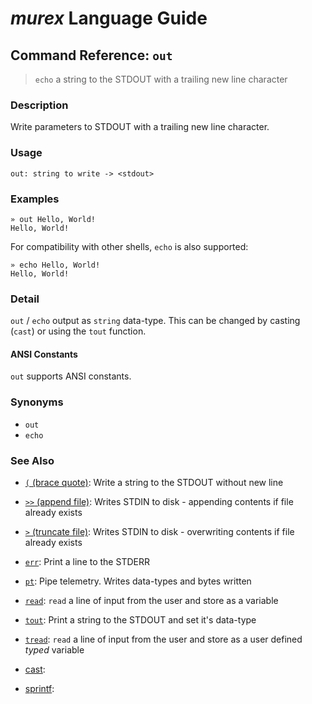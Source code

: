 # _murex_ Language Guide

## Command Reference: `out`

> `echo` a string to the STDOUT with a trailing new line character

### Description

Write parameters to STDOUT with a trailing new line character.

### Usage

    out: string to write -> <stdout>

### Examples

    » out Hello, World!
    Hello, World!
    
For compatibility with other shells, `echo` is also supported:

    » echo Hello, World!
    Hello, World!

### Detail

`out` / `echo` output as `string` data-type. This can be changed by casting
(`cast`) or using the `tout` function.

#### ANSI Constants

`out` supports ANSI constants.

### Synonyms

* `out`
* `echo`


### See Also

* [`(` (brace quote)](../commands/brace-quote.md):
  Write a string to the STDOUT without new line
* [`>>` (append file)](../commands/greater-than-greater-than.md):
  Writes STDIN to disk - appending contents if file already exists
* [`>` (truncate file)](../commands/greater-than.md):
  Writes STDIN to disk - overwriting contents if file already exists    
* [`err`](../commands/err.md):
  Print a line to the STDERR
* [`pt`](../commands/pt.md):
  Pipe telemetry. Writes data-types and bytes written
* [`read`](../commands/read.md):
  `read` a line of input from the user and store as a variable
* [`tout`](../commands/tout.md):
  Print a string to the STDOUT and set it's data-type
* [`tread`](../commands/tread.md):
  `read` a line of input from the user and store as a user defined *typed* variable    
* [cast](../commands/cast.md):
  
* [sprintf](../commands/sprintf.md):
  